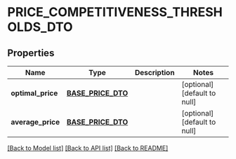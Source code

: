 # PRICE_COMPETITIVENESS_THRESHOLDS_DTO

## Properties
Name | Type | Description | Notes
------------ | ------------- | ------------- | -------------
**optimal_price** | [**BASE_PRICE_DTO**](BasePriceDTO.md) |  | [optional] [default to null]
**average_price** | [**BASE_PRICE_DTO**](BasePriceDTO.md) |  | [optional] [default to null]

[[Back to Model list]](../README.md#documentation-for-models) [[Back to API list]](../README.md#documentation-for-api-endpoints) [[Back to README]](../README.md)


